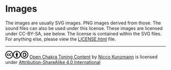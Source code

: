 # Images

The images are usually SVG images. PNG images derived from those.
The sound files can also be used under this license.
These images are licensed under CC-BY-SA, see below.
The license is contained within the SVG files.
For anything else, please view the
[LICENSE.html](LICENSE.html) file.

---

<img src="img/license/cc.svg" height="24px" /><img src="img/license/by.svg" height="24px" /><img src="img/license/sa.svg" height="24px" /> [Open Chakra Toning Content](https://github.com/niccokunzmann/open_chakra_toning/tree/v1.0.0/assets/) by [Nicco Kunzmann](https://niccokunzmann.github.io) is licensed under [Attribution-ShareAlike 4.0 International](http://creativecommons.org/licenses/by-sa/4.0/?ref=chooser-v1)

